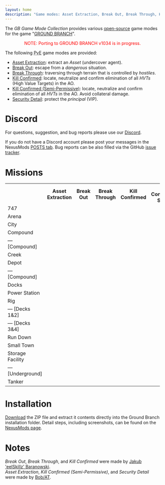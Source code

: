 ```yaml
---
layout: home
description: "Game modes: Asset Extraction, Break Out, Break Through, Kill Confirmed (Fully & Semi-Permissive), Security Detail"
---
```


The _GB Game Mode Collection_ provides various [open-source](/license) game modes for the game "[GROUND BRANCH](https://www.groundbranch.com/)".

<p style="color:red; text-align: center;">
NOTE: Porting to GROUND BRANCH v1034 is in progress.
</p>

The following <abbr title="Player versus environment">PvE</abbr> game modes are provided:

- [Asset Extraction](./asset-extraction): extract an _Asset_ (undercover agent).
- [Break Out](./break-out): escape from a _dangerous_ situation.
- [Break Through](./break-through): traversing through terrain that is controlled by _hostiles_.
- [Kill Confirmed](./kill-confirmed): locate, neutralize and confirm elimination of all _HVTs_ (High Value Targets) in the AO. 
- [Kill Confirmed (Semi-Permissive)](./kill-confirmed-sp): locate, neutralize and confirm elimination of all _HVTs_ in the AO. Avoid collateral damage.
- [Security Detail](./security-detail): protect the _principal_ (VIP).

# Discord

For questions, suggestion, and bug reports please use our [Discord](https://discord.com/invite/MaeMSrYDJa).

If you do not have a Discord account please post your messages in the NexusMods [POSTS tab](https://www.nexusmods.com/groundbranch/mods/31?tab=posts).
Bug reports can be also filled via the GitHub [issue tracker](https://github.com/gbgmc/ground-branch-game-modes/issues).

# Missions

<table class="mission">
<tr><th>                                  </th><th class=" ">Asset Extraction</th><th class=" ">Break Out</th><th class=" ">Break Through</th><th class=" ">Kill Confirmed</th><th  class=" ">Kill Confirmed Semi.</th><th  class=" ">Security Detail</th></tr>
<tr><td class="map">747                   </td><td class=" ">                </td><td class=" ">         </td><td class=" ">             </td><td class="y">              </td><td  class="y">                    </td><td  class=" ">               </td></tr>
<tr><td class="map">Arena                 </td><td class=" ">                </td><td class=" ">         </td><td class=" ">             </td><td class="y">              </td><td  class=" ">                    </td><td  class=" ">               </td></tr>
<tr><td class="map">City                  </td><td class=" ">                </td><td class="y">         </td><td class="y">             </td><td class="y">              </td><td  class=" ">                    </td><td  class=" ">               </td></tr>
<tr><td class="map">Compound              </td><td class=" ">                </td><td class=" ">         </td><td class=" ">             </td><td class="y">              </td><td  class=" ">                    </td><td  class=" ">               </td></tr>
<tr><td class="var">— [Compound]          </td><td class=" ">                </td><td class=" ">         </td><td class=" ">             </td><td class="y">              </td><td  class=" ">                    </td><td  class=" ">               </td></tr>
<tr><td class="map">Creek                 </td><td class=" ">                </td><td class=" ">         </td><td class=" ">             </td><td class="y">              </td><td  class=" ">                    </td><td  class=" ">               </td></tr>
<tr><td class="map">Depot                 </td><td class=" ">                </td><td class=" ">         </td><td class=" ">             </td><td class=" ">              </td><td  class=" ">                    </td><td  class=" ">               </td></tr>
<tr><td class="var">— [Compound]          </td><td class=" ">                </td><td class=" ">         </td><td class=" ">             </td><td class=" ">              </td><td  class=" ">                    </td><td  class=" ">               </td></tr>
<tr><td class="map">Docks                 </td><td class=" ">                </td><td class=" ">         </td><td class=" ">             </td><td class=" ">              </td><td  class=" ">                    </td><td  class=" ">               </td></tr>
<tr><td class="map">Power Station         </td><td class=" ">                </td><td class=" ">         </td><td class=" ">             </td><td class=" ">              </td><td  class=" ">                    </td><td  class=" ">               </td></tr>
<tr><td class="map">Rig                   </td><td class=" ">                </td><td class=" ">         </td><td class=" ">             </td><td class=" ">              </td><td  class=" ">                    </td><td  class=" ">               </td></tr>
<tr><td class="var">— [Decks 1&amp;2]     </td><td class=" ">                </td><td class=" ">         </td><td class=" ">             </td><td class=" ">              </td><td  class=" ">                    </td><td  class=" ">               </td></tr>
<tr><td class="var">— [Decks 3&amp;4]     </td><td class=" ">                </td><td class=" ">         </td><td class=" ">             </td><td class=" ">              </td><td  class=" ">                    </td><td  class=" ">               </td></tr>
<tr><td class="map">Run Down              </td><td class=" ">                </td><td class="y">         </td><td class=" ">             </td><td class="y">              </td><td  class=" ">                    </td><td  class=" ">               </td></tr>
<tr><td class="map">Small Town            </td><td class="y">                </td><td class=" ">         </td><td class=" ">             </td><td class="y">              </td><td  class="y">                    </td><td  class="y">              </td></tr>
<tr><td class="map">Storage Facility      </td><td class=" ">                </td><td class=" ">         </td><td class=" ">             </td><td class=" ">               </td><td  class=" ">                    </td><td  class=" ">               </td></tr>
<tr><td class="var">— [Underground]       </td><td class=" ">                </td><td class=" ">         </td><td class=" ">             </td><td class=" ">              </td><td  class=" ">                    </td><td  class=" ">               </td></tr>
<tr><td class="map">Tanker                </td><td class=" ">                </td><td class="y">         </td><td class=" ">             </td><td class="y">              </td><td  class=" ">                    </td><td  class=" ">               </td></tr>
</table>

# Installation

[Download](https://www.nexusmods.com/groundbranch/mods/31) the ZIP file and extract it contents directly into the Ground Branch installation folder.
Detail steps, including screenshots, can be found on the [NexusMods page](https://www.nexusmods.com/groundbranch/mods/31).

# Notes

_Break Out_, _Break Through_, and _Kill Confirmed_ were made by [Jakub 'eelSkillz' Baranowski](https://github.com/JakBaranowski).\
_Asset Extraction_, _Kill Confirmed (Semi-Permissive)_, and _Security Detail_ were made by [Bob/AT](https://github.com/Bob-AT).
